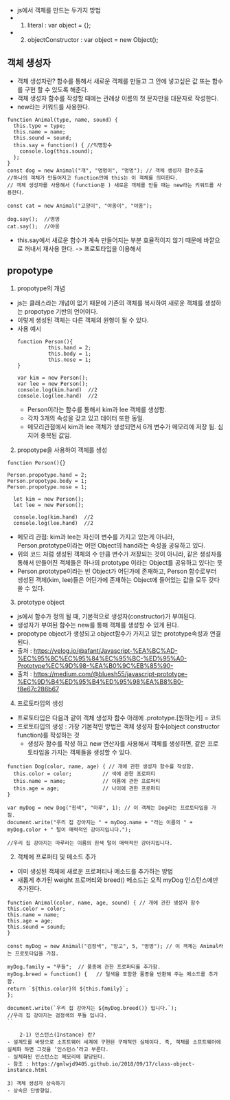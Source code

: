 
- js에서 객체를 만드는 두가지 방법
- 1. literal : var object = {};
- 2. objectConstructor  :  var object = new Object();

## 객체 생성자

- 객체 생성자란? 함수를 통해서 새로운 객체를 만들고 그 안에 넣고싶은 값 또는 함수를 구현 할 수 있도록 해준다.
- 객체 생성자 함수를 작성할 때에는 관례상 이름의 첫 문자만을 대문자로 작성한다.
- new라는 키워드를 사용한다.
```
function Animal(type, name, sound) {
  this.type = type;
  this.name = name;
  this.sound = sound;
  this.say = function() { //익명함수
    console.log(this.sound);
  };
}
const dog = new Animal("개", "멍멍이", "멍멍"); // 객체 생성자 함수호출
//하나의 객체가 만들어지고 function안에 this는 이 객체를 의미한다.
// 객체 생성자를 사용해서 (function문 ) 새로운 객체를 만들 때는 new라는 키워드를 사용한다.

const cat = new Animal("고양이", "야옹이", "야옹");

dog.say();  //멍멍
cat.say();  //야옹
```
  - this.say에서 새로운 함수가 계속 만들어지는 부분 효율적이지 않기 때문에 바깥으로 꺼내서 재사용 한다. -> 프로토타입을 이용해서


## propotype


1. propotype의 개념
- js는 클래스라는 개념이 없기 때문에 기존의 객체를 복사하여 새로운 객체를 생성하는 propotype 기반의 언어이다.
- 이렇게 생성된 객체는 다른 객체의 원형이 될 수 있다.
- 사용 예시
  ```
  function Person(){
            this.hand = 2;
            this.body = 1;
            this.nose = 1;
  }

  var kim = new Person();
  var lee = new Person();
  console.log(kim.hand)  //2
  console.log(lee.hand)  //2
  ```
  - Person이라는 함수를 통해서 kim과 lee 객체를 생성함.
  - 각자 3개의 속성을 갖고 있고 데이터 또한 동일.
  - 메모리관점에서 kim과 lee 객체가 생성되면서 6개 변수가 메모리에 저장 됨. 심지어 중복된 값임.

2. propotype을 사용하여 객체를 생성

```
function Person(){}

Person.propotype.hand = 2;
Person.propotype.body = 1;
Person.propotype.nose = 1;

  let kim = new Person();
  let lee = new Person();

  console.log(kim.hand)  //2
  console.log(lee.hand)  //2
```
  - 메모리 관점: kim과 lee는 자신이 변수를 가지고 있는게 아니라, Person.prototype이라는 어떤 Object의 hand라는 속성을 공유하고 있다.
  - 위의 코드 처럼 생성된 객체의 수 만큼 변수가 저장되는 것이 아니라, 같은 생성자를 통해서 만들어진 객체들은 하나의 prototype 이라는 Object를 공유하고 있다는 뜻
  - Person.prototype이라는 빈 Object가 어딘가에 존재하고, Person 함수로부터 생성된 객체(kim, lee)들은 어딘가에 존재하는 Object에 들어있는 값을 모두 갖다쓸 수 있다.
3. prototype object
- js에서 함수가 정의 될 때, 기본적으로 생성자(constructor)가 부여된다.
- 생성자가 부여된 함수는 new를 통해 객체를 생성할 수 있게 된다.
- propotype object가 생성되고 object함수가 가지고 있는 prototype속성과 연결 된다.
- 출처 : https://velog.io/@afant/Javascript-%EA%BC%AD-%EC%95%8C%EC%95%84%EC%95%BC-%ED%95%A0-Prototype%EC%9D%98-%EA%B0%9C%EB%85%90-
- 출처 : https://medium.com/@bluesh55/javascript-prototype-%EC%9D%B4%ED%95%B4%ED%95%98%EA%B8%B0-f8e67c286b67




4) 프로토타입의 생성
- 프로토타입은 다음과 같이 객체 생성자 함수 아래에 .prototype.[원하는키] = 코드
- 프로토타입의 생성 : 가장 기본적인 방법은 객체 생성자 함수(object constructor function)를 작성하는 것
    - 생성자 함수를 작성 하고 new 연산자를 사용해서 객체를 생성하면, 같은 프로토타입을 가지는 객체들을 생성할 수 있다.
```
function Dog(color, name, age) { // 개에 관한 생성자 함수를 작성함.
  this.color = color;          // 색에 관한 프로퍼티
  this.name = name;            // 이름에 관한 프로퍼티
  this.age = age;              // 나이에 관한 프로퍼티
}

var myDog = new Dog("흰색", "마루", 1); // 이 객체는 Dog라는 프로토타입을 가짐.
document.write("우리 집 강아지는 " + myDog.name + "라는 이름의 " + myDog.color + " 털이 매력적인 강아지입니다.");

//우리 집 강아지는 마루라는 이름의 흰색 털이 매력적인 강아지입니다.
```


2) 객체에 프로퍼티 및 메소드 추가
- 이미 생성된 객체에 새로운 프로퍼티나 메소드를 추가하는 방법
-  새롭게 추가된 weight 프로퍼티와 breed() 메소드는 오직 myDog 인스턴스에만 추가된다.
```
function Animal(color, name, age, sound) { // 개에 관한 생성자 함수
this.color = color;
this.name = name;
this.age = age;
this.sound = sound;
}

const myDog = new Animal("검정색", "망고", 5, "멍멍"); // 이 객체는 Animal라는 프로토타입을 가짐.

myDog.family = "푸들";  // 품종에 관한 프로퍼티를 추가함.
myDog.breed = function() {   // 털색을 포함한 품종을 반환해 주는 메소드를 추가함.
return `${this.color}의 ${this.family}`;
};

document.write(`우리 집 강아지는 ${myDog.breed()} 입니다.`);
//우리 집 강아지는 검정색의 푸들 입니다.
``

    2-1) 인스턴스(Instance) 란?
- 설계도를 바탕으로 소프트웨어 세계에 구현된 구체적인 실체이다. 즉, 객체를 소프트웨어에 실체화 하면 그것을 ‘인스턴스’라고 부른다.
- 실체화된 인스턴스는 메모리에 할당된다.
- 참조 : https://gmlwjd9405.github.io/2018/09/17/class-object-instance.html

3) 객체 생성자 상속하기
- 상속은 단방향임.



